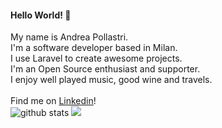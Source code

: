 #### Hello World! 👋<br>
My name is Andrea Pollastri.<br>
I'm a software developer based in Milan.<br>
I use Laravel to create awesome projects.<br>
I'm an Open Source enthusiast and supporter.<br>
I enjoy well played music, good wine and travels.<br>
<br>
Find me on <a href="https://it.linkedin.com/in/andrea-pollastri">Linkedin</a>!
<br>
![github stats](https://github-readme-stats.vercel.app/api?username=andreapollastri&show_icons=true)
<img src="https://github-readme-stats.vercel.app/api/top-langs/?username=andreapollastri&layout=compact">
